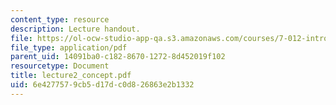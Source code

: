 ```yaml
---
content_type: resource
description: Lecture handout.
file: https://ol-ocw-studio-app-qa.s3.amazonaws.com/courses/7-012-introduction-to-biology-fall-2004/6e4277579cb5d17dc0d826863e2b1332_lecture2_concept.pdf
file_type: application/pdf
parent_uid: 14091ba0-c182-8670-1272-8d452019f102
resourcetype: Document
title: lecture2_concept.pdf
uid: 6e427757-9cb5-d17d-c0d8-26863e2b1332
---
```

